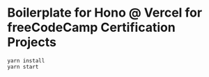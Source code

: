 # Boilerplate for Hono @ Vercel for freeCodeCamp Certification Projects

```
yarn install
yarn start
```
